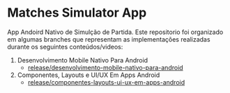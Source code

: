 # Matches Simulator App
App Andoird Nativo de Simulção de Partida. Este repositorio foi organizado em algumas branches que representam as implementações realizadas durante os seguintes conteúdos/videos:

1. Desenvolvimento Mobile Nativo Para Android
   - [release/desenvolvimento-mobile-nativo-para-android](https://github.com/diogofelismino/matches-simulator-app/tree/release/desenvolvimento-mobile-nativo-para-android)
1. Componentes, Layouts e UI/UX Em Apps Android
   - [release/componentes-layouts-ui-ux-em-apps-android](https://github.com/diogofelismino/matches-simulator-app/tree/release/componentes-layouts-ui-ux-em-apps-android)

